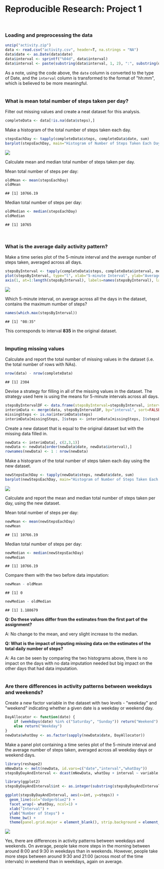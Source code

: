 Reproducible Research: Project 1
========================================================
<br>

### Loading and preprocessing the data


```r
unzip("activity.zip")
data <- read.csv("activity.csv", header=T, na.strings = "NA")
data$date <- as.Date(data$date)
data$interval <- sprintf("%04d", data$interval)
data$interval <- paste(substring(data$interval, 1, 2), ":", substring(data$interval, 3, 4), sep="")
```
As a note, using the code above, the `date` column is converted to the type of Date, and the `interval` column is transformed to the format of "hh:mm", which is believed to be more meaningful.
<br><br>

### What is mean total number of steps taken per day?
Filter out missing values and create a neat dataset for this analysis.

```r
completeData <- data[!is.na(data$steps),]
```

Make a histogram of the total number of steps taken each day.

```r
stepsEachDay <- tapply(completeData$steps, completeData$date, sum)
barplot(stepsEachDay, main="Histogram of Number of Steps Taken Each Day", xlab="Date", ylab = "Number of Steps")
```

![](Project_1_files/figure-html/unnamed-chunk-3-1.png) 

Calculate mean and median total number of steps taken per day.

Mean total number of steps per day:

```r
oldMean <- mean(stepsEachDay)
oldMean
```

```
## [1] 10766.19
```

Median total number of steps per day:

```r
oldMedian <- median(stepsEachDay)
oldMedian
```

```
## [1] 10765
```
<br>

### What is the average daily activity pattern?
Make a time series plot of the 5-minute interval and the average number of steps taken, averaged across all days.

```r
stepsByInterval <- tapply(completeData$steps, completeData$interval, mean)
plot(stepsByInterval, type="l", xlab="5-minute Interval", ylab="Average Number of Steps", xaxt="n")
axis(1, at=1:length(stepsByInterval), labels=names(stepsByInterval), las=0 )
```

![](Project_1_files/figure-html/unnamed-chunk-6-1.png) 

Which 5-minute interval, on average across all the days in the dataset, contains the maximum number of steps?

```r
names(which.max(stepsByInterval))
```

```
## [1] "08:35"
```

This corresponds to interval <b>835</b> in the original dataset.
<br><br>

### Imputing missing values
Calculate and report the total number of missing values in the dataset (i.e. the total number of rows with NAs).

```r
nrow(data) - nrow(completeData)
```

```
## [1] 2304
```

Devise a strategy for filling in all of the missing values in the dataset. The strategy used here is using the means for 5-minute intervals across all days.

```r
stepsByIntervalDF <- data.frame(stepsByInterval=stepsByInterval, interval=names(stepsByInterval))
interimData <- merge(data, stepsByIntervalDF, by="interval", sort=FALSE)
missingSteps <- is.na(interimData$steps)
interimData[missingSteps, ]$steps <- interimData[missingSteps, ]$stepsByInterval
```

Create a new dataset that is equal to the original dataset but with the missing data filled in.

```r
newData <- interimData[, c(2,3,1)]
newData <- newData[order(newData$date, newData$interval),]
rownames(newData) <- 1 : nrow(newData)
```

Make a histogram of the total number of steps taken each day using the new dataset.

```r
newStepsEachDay <- tapply(newData$steps, newData$date, sum) 
barplot(newStepsEachDay, main="Histogram of Number of Steps Taken Each Day", xlab="Date", ylab = "Number of Steps")
```

![](Project_1_files/figure-html/unnamed-chunk-12-1.png) 

Calculate and report the mean and median total number of steps taken per day, using the new dataset.

Mean total number of steps per day:

```r
newMean <- mean(newStepsEachDay)
newMean
```

```
## [1] 10766.19
```

Median total number of steps per day:

```r
newMedian <- median(newStepsEachDay)
newMedian
```

```
## [1] 10766.19
```

Compare them with the two before data imputation:

```r
newMean - oldMean
```

```
## [1] 0
```

```r
newMedian - oldMedian
```

```
## [1] 1.188679
```

**Q: Do these values differ from the estimates from the first part of the assignment?**

A: No change to the mean, and very slight increase to the median.

**Q: What is the impact of imputing missing data on the estimates of the total daily number of steps?**

A: As can be seen by comparing the two histograms above, there is no impact on the days with no data imputation needed but big impact on the other days that had data imputation.
<br><br>

### Are there differences in activity patterns between weekdays and weekends?
Create a new factor variable in the dataset with two levels - "weekday" and "weekend" indicating whether a given date is a weekday or weekend day.

```r
DayAllocator <- function(date) {
    if (weekdays(date) %in% c("Saturday", "Sunday")) return("Weekend")
    else return("Weekday")
}
newData$whatDay <- as.factor(sapply(newData$date, DayAllocator))
```

Make a panel plot containing a time series plot of the 5-minute interval and the average number of steps taken, averaged across all weekday days or weekend days.

```r
library(reshape2)
mNewData <- melt(newData, id.vars=c("date","interval","whatDay"))
stepsByDayAndInterval <- dcast(mNewData, whatDay + interval ~ variable, fun.aggregate = mean)

library(ggplot2)
stepsByDayAndInterval$int <- as.integer(substring(stepsByDayAndInterval$interval, 1, 2)) * 100 + as.integer(substring(stepsByDayAndInterval$interval, 4, 5))

ggplot(stepsByDayAndInterval, aes(x=int, y=steps)) +
  geom_line(col="dodgerblue2") +
  facet_wrap(~ whatDay, ncol=1) +
  xlab("Interval") +
  ylab("Number of Steps") +
  theme_bw() +
  theme(panel.grid.major = element_blank(), strip.background = element_rect(fill = "bisque"))
```

![](Project_1_files/figure-html/unnamed-chunk-18-1.png) 

Yes, there are differences in activity patterns between weekdays and weekends. On average, people take more steps in the morning between around 8:00 and 9:30 in weekdays than in weekends.  However, people take more steps between around 9:30 and 21:00 (across most of the time intervals) in weekend than in weekdays, again on average.
